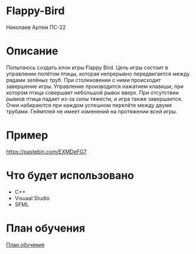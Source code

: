 # Flappy-Bird
Николаев Артем ПС-22
# Описание
Попытаюсь создать клон игры Flappy Bird. Цель игры состоит в управлении полётом птицы, которая непрерывно передвигается между рядами зелёных труб. При столкновении с ними происходит завершение игры. Управление производится нажатием клавиши, при котором птица совершает небольшой рывок вверх. При отсутствии рывков птица падает из-за силы тяжести, и игра также завершается. Очки набираются при каждом успешном перелёте между двумя трубами. Геймплей не имеет изменений на протяжении всей игры.
# Пример
https://pastebin.com/EXMDeFG7
# Что будет использовано
* C++
* Visuaal Studio
* SFML
# План обучения
[План обучения](https://docs.google.com/document/d/1IzXiKh_FO1afZLA-dQXbpnA65jp537-qlWY9tycdYG4/edit)
